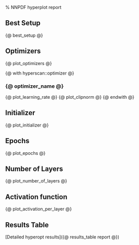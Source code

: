 % NNPDF hyperplot report

## Best Setup
{@ best_setup @}

## Optimizers
{@ plot_optimizers @}

{@ with hyperscan::optimizer @}
### {@ optimizer_name @}
{@ plot_learning_rate @}
{@ plot_clipnorm @}
{@ endwith @}

## Initializer
{@ plot_initializer @}

## Epochs
{@ plot_epochs @}

## Number of Layers
{@ plot_number_of_layers @}

## Activation function
{@ plot_activation_per_layer @}

## Results Table
[Detailed hyperopt results]({@ results_table report @})
